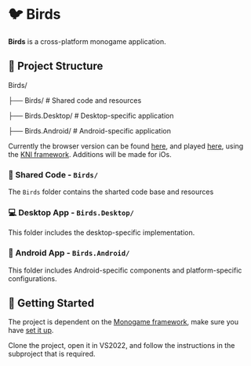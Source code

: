 # 🐦 Birds

**Birds** is a cross-platform monogame application.

## 📁 Project Structure
Birds/

├── Birds/ # Shared code and resources

├── Birds.Desktop/ # Desktop-specific application 

├── Birds.Android/ # Android-specific application

Currently the browser version can be found [here](https://github.com/Jorav/Birds), and played [here](https://jorav.github.io/Birds/), using the [KNI framework](https://github.com/kniEngine/kni).
Additions will be made for iOs.

### 🔄 Shared Code - `Birds/`
The `Birds` folder contains the sharted code base and resources

### 💻 Desktop App - `Birds.Desktop/`
This folder includes the desktop-specific implementation.

### 📱 Android App - `Birds.Android/`
This folder includes Android-specific components and platform-specific configurations.

## 🚀 Getting Started
The project is dependent on the [Monogame framework](https://github.com/MonoGame/MonoGame), make sure you have [set it up](https://docs.monogame.net/articles/getting_started/2_choosing_your_ide_visual_studio.html).

Clone the project, open it in VS2022, and follow the instructions in the subproject that is required.
